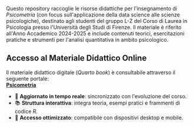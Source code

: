 Questo repository raccoglie le risorse didattiche per l'insegnamento di *Psicometria* (con focus sull'applicazione della data science alle scienze psicologiche), destinato agli studenti del gruppo L-Z del Corso di Laurea in Psicologia presso l'Università degli Studi di Firenze. Il materiale è riferito all'Anno Accademico 2024-2025 e include contenuti teorici, esercitazioni pratiche e strumenti per l'analisi quantitativa in ambito psicologico.  

## Accesso al Materiale Didattico Online  

Il materiale didattico digitale (*Quarto book*) è consultabile attraverso il seguente portale:  
**[Psicometria](https://ccaudek.github.io/psicometria-r/)**  

- 🔄 **Aggiornato in tempo reale**: sincronizzato con l'evoluzione del corso.  
- 📚 **Struttura interattiva**: integra teoria, esempi pratici e frammenti di codice *R*.  
- 📱 **Accesso ottimizzato**: compatibile con dispositivi desktop e mobile.  

